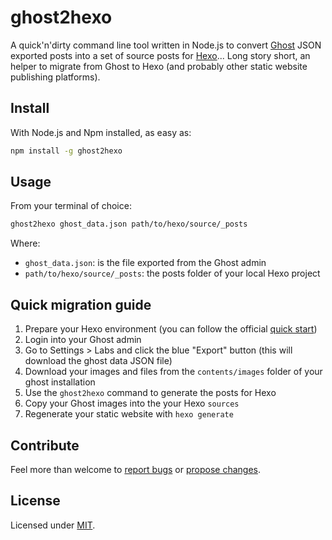 # ghost2hexo

A quick'n'dirty command line tool written in Node.js to convert
[Ghost](https://ghost.org) JSON exported posts into a set of source posts for
[Hexo](https://hexo.io)... Long story short, an helper to migrate from Ghost to
Hexo (and probably other static website publishing platforms).


## Install

With Node.js and Npm installed, as easy as:

```bash
npm install -g ghost2hexo
```


## Usage

From your terminal of choice:

```bash
ghost2hexo ghost_data.json path/to/hexo/source/_posts
```

Where:
  - `ghost_data.json`: is the file exported from the Ghost admin
  - `path/to/hexo/source/_posts`: the posts folder of your local Hexo project


## Quick migration guide

1. Prepare your Hexo environment (you can follow the official [quick start](https://hexo.io/docs))
2. Login into your Ghost admin
3. Go to Settings > Labs and click the blue "Export" button (this will download
  the ghost data JSON file)
4. Download your images and files from the `contents/images` folder of your ghost installation
5. Use the `ghost2hexo` command to generate the posts for Hexo
6. Copy your Ghost images into the your Hexo `sources`
7. Regenerate your static website with `hexo generate`


## Contribute

Feel more than welcome to
[report bugs](https://github.com/lmammino/ghost2hexo/issues) or [propose changes](https://github.com/lmammino/ghost2hexo/pulls).

## License

Licensed under [MIT](https://github.com/lmammino/ghost2hexo/blob/master/LICENSE).
